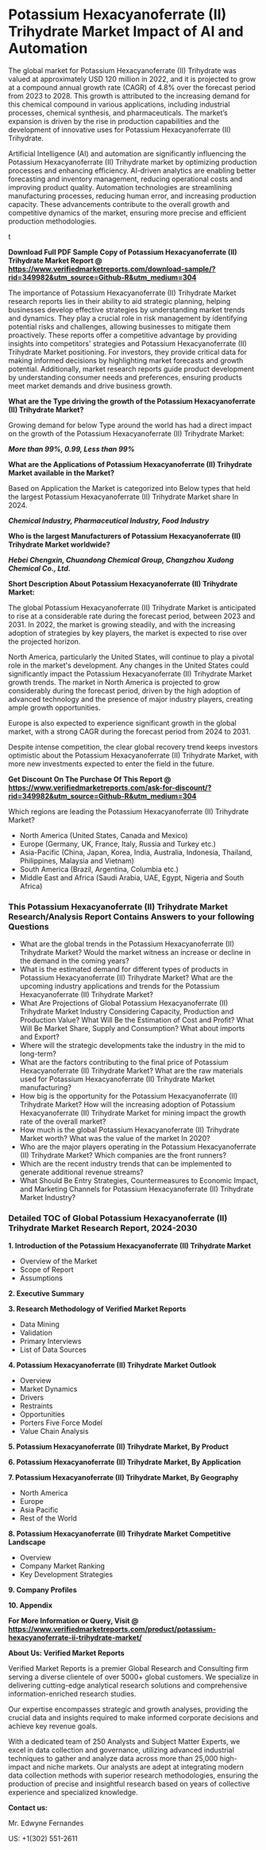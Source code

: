 <meta name="title" content="Global Potassium Hexacyanoferrate (II) Trihydrate Market Impact of AI and Automation"><meta name="description" content="The global market for Potassium Hexacyanoferrate (II) Trihydrate was valued at approximately USD 120 million in 2022, and it is projected to grow at a compound annual "><meta name="title" content="Potassium Hexacyanoferrate (II) Trihydrate Market Size, Share, Scope, Trends, Growth, Opportunities, Analysis, Forecast"><h1>Potassium Hexacyanoferrate (II) Trihydrate Market Impact of AI and Automation</h1><p>The global market for Potassium Hexacyanoferrate (II) Trihydrate was valued at approximately USD 120 million in 2022, and it is projected to grow at a compound annual growth rate (CAGR) of 4.8% over the forecast period from 2023 to 2028. This growth is attributed to the increasing demand for this chemical compound in various applications, including industrial processes, chemical synthesis, and pharmaceuticals. The market’s expansion is driven by the rise in production capabilities and the development of innovative uses for Potassium Hexacyanoferrate (II) Trihydrate.</p><p>Artificial Intelligence (AI) and automation are significantly influencing the Potassium Hexacyanoferrate (II) Trihydrate market by optimizing production processes and enhancing efficiency. AI-driven analytics are enabling better forecasting and inventory management, reducing operational costs and improving product quality. Automation technologies are streamlining manufacturing processes, reducing human error, and increasing production capacity. These advancements contribute to the overall growth and competitive dynamics of the market, ensuring more precise and efficient production methodologies.</p>t</p><p id="" class=""><strong>Download Full PDF Sample Copy of Potassium Hexacyanoferrate (II) Trihydrate Market Report @ <a href="https://www.verifiedmarketreports.com/download-sample/?rid=349982&utm_source=Github-R&utm_medium=304" target="_blank">https://www.verifiedmarketreports.com/download-sample/?rid=349982&utm_source=Github-R&utm_medium=304</a></strong></p><p>The importance of&nbsp;Potassium Hexacyanoferrate (II) Trihydrate Market research reports lies in their ability to aid strategic planning, helping businesses develop effective strategies by understanding market trends and dynamics. They play a crucial role in risk management by identifying potential risks and challenges, allowing businesses to mitigate them proactively. These reports offer a competitive advantage by providing insights into competitors' strategies and Potassium Hexacyanoferrate (II) Trihydrate Market positioning. For investors, they provide critical data for making informed decisions by highlighting market forecasts and growth potential. Additionally, market research reports guide product development by understanding consumer needs and preferences, ensuring products meet market demands and drive business growth.</p><p><strong>What are the&nbsp;Type driving the growth of the Potassium Hexacyanoferrate (II) Trihydrate Market?</strong></p><p id="" class="">Growing demand for below Type around the world has had a direct impact on the growth of the Potassium Hexacyanoferrate (II) Trihydrate Market:</p><em><strong>More than 99%, 0.99, Less than 99%</strong></em></p><strong>What are the&nbsp;Applications&nbsp;of Potassium Hexacyanoferrate (II) Trihydrate Market available in the Market?</strong></p><p id="" class="">Based on Application the Market is categorized into Below types that held the largest Potassium Hexacyanoferrate (II) Trihydrate Market share In 2024.</p><em><strong>Chemical Industry, Pharmaceutical Industry, Food Industry</strong></em></p><strong>Who is the largest Manufacturers of Potassium Hexacyanoferrate (II) Trihydrate Market worldwide?</strong></p><p><em><strong>Hebei Chengxin, Chuandong Chemical Group, Changzhou Xudong Chemical Co., Ltd.</strong></em></p><p id="" class=""><strong>Short Description About Potassium Hexacyanoferrate (II) Trihydrate Market:</strong></p><p>The global Potassium Hexacyanoferrate (II) Trihydrate Market is anticipated to rise at a considerable rate during the forecast period, between 2023 and 2031. In 2022, the market is growing steadily, and with the increasing adoption of strategies by key players, the market is expected to rise over the projected horizon.</p><p>North America, particularly the United States, will continue to play a pivotal role in the market's development. Any changes in the United States could significantly impact the Potassium Hexacyanoferrate (II) Trihydrate Market growth trends. The market in North America is projected to grow considerably during the forecast period, driven by the high adoption of advanced technology and the presence of major industry players, creating ample growth opportunities.</p><p>Europe is also expected to experience significant growth in the global market, with a strong CAGR during the forecast period from 2024 to 2031.</p><p>Despite intense competition, the clear global recovery trend keeps investors optimistic about the Potassium Hexacyanoferrate (II) Trihydrate Market, with more new investments expected to enter the field in the future.</p><p id="" class=""><strong>Get Discount On The Purchase Of This Report @ <a href="https://www.verifiedmarketreports.com/ask-for-discount/?rid=349982&utm_source=Github-R&utm_medium=304" target="_blank">https://www.verifiedmarketreports.com/ask-for-discount/?rid=349982&utm_source=Github-R&utm_medium=304</a></strong></p>Which regions are leading the Potassium Hexacyanoferrate (II) Trihydrate Market?</p><ul><li>North America (United States, Canada and Mexico)</li><li>Europe (Germany, UK, France, Italy, Russia and Turkey etc.)</li><li>Asia-Pacific (China, Japan, Korea, India, Australia, Indonesia, Thailand, Philippines, Malaysia and Vietnam)</li><li>South America (Brazil, Argentina, Columbia etc.)</li><li>Middle East and Africa (Saudi Arabia, UAE, Egypt, Nigeria and South Africa)</li></ul><h3 id="" class="">This Potassium Hexacyanoferrate (II) Trihydrate Market Research/Analysis Report Contains Answers to your following Questions</h3><ul><li>What are the global trends in the Potassium Hexacyanoferrate (II) Trihydrate Market? Would the market witness an increase or decline in the demand in the coming years?</li><li>What is the estimated demand for different types of products in Potassium Hexacyanoferrate (II) Trihydrate Market? What are the upcoming industry applications and trends for the Potassium Hexacyanoferrate (II) Trihydrate Market?</li><li>What Are Projections of Global Potassium Hexacyanoferrate (II) Trihydrate Market Industry Considering Capacity, Production and Production Value? What Will Be the Estimation of Cost and Profit? What Will Be Market Share, Supply and Consumption? What about imports and Export?</li><li>Where will the strategic developments take the industry in the mid to long-term?</li><li>What are the factors contributing to the final price of Potassium Hexacyanoferrate (II) Trihydrate Market? What are the raw materials used for Potassium Hexacyanoferrate (II) Trihydrate Market manufacturing?</li><li>How big is the opportunity for the Potassium Hexacyanoferrate (II) Trihydrate Market? How will the increasing adoption of Potassium Hexacyanoferrate (II) Trihydrate Market for mining impact the growth rate of the overall market?</li><li>How much is the global Potassium Hexacyanoferrate (II) Trihydrate Market worth? What was the value of the market In 2020?</li><li>Who are the major players operating in the Potassium Hexacyanoferrate (II) Trihydrate Market? Which companies are the front runners?</li><li>Which are the recent industry trends that can be implemented to generate additional revenue streams?</li><li>What Should Be Entry Strategies, Countermeasures to Economic Impact, and Marketing Channels for Potassium Hexacyanoferrate (II) Trihydrate Market Industry?</li></ul><h3 id="" class="">Detailed TOC of Global Potassium Hexacyanoferrate (II) Trihydrate Market Research Report, 2024-2030</h3><p id="" class=""><strong>1. Introduction of the Potassium Hexacyanoferrate (II) Trihydrate Market</strong></p><ul><li>Overview of the Market</li><li>Scope of Report</li><li>Assumptions</li></ul><p id="" class=""><strong>2. Executive Summary</strong></p><p id="" class=""><strong>3. Research Methodology of Verified Market Reports</strong></p><ul><li>Data Mining</li><li>Validation</li><li>Primary Interviews</li><li>List of Data Sources</li></ul><p id="" class=""><strong>4. Potassium Hexacyanoferrate (II) Trihydrate Market Outlook</strong></p><ul><li>Overview</li><li>Market Dynamics</li><li>Drivers</li><li>Restraints</li><li>Opportunities</li><li>Porters Five Force Model</li><li>Value Chain Analysis</li></ul><p id="" class=""><strong>5. Potassium Hexacyanoferrate (II) Trihydrate Market, By Product</strong></p><p id="" class=""><strong>6. Potassium Hexacyanoferrate (II) Trihydrate Market, By Application</strong></p><p id="" class=""><strong>7. Potassium Hexacyanoferrate (II) Trihydrate Market, By Geography</strong></p><ul><li>North America</li><li>Europe</li><li>Asia Pacific</li><li>Rest of the World</li></ul><p id="" class=""><strong>8. Potassium Hexacyanoferrate (II) Trihydrate Market Competitive Landscape</strong></p><ul><li>Overview</li><li>Company Market Ranking</li><li>Key Development Strategies</li></ul><p id="" class=""><strong>9. Company Profiles</strong></p><p id="" class=""><strong>10. Appendix</strong></p><p id="" class=""><strong>For More Information or Query, Visit @ <a href="https://www.verifiedmarketreports.com/product/potassium-hexacyanoferrate-ii-trihydrate-market/" target="_blank">https://www.verifiedmarketreports.com/product/potassium-hexacyanoferrate-ii-trihydrate-market/</a></strong></p><p id="" class=""><strong>About Us: Verified Market Reports</strong></p><p id="" class="">Verified Market Reports is a premier Global Research and Consulting firm serving a diverse clientele of over 5000+ global customers. We specialize in delivering cutting-edge analytical research solutions and comprehensive information-enriched research studies.</p><p id="" class="">Our expertise encompasses strategic and growth analyses, providing the crucial data and insights required to make informed corporate decisions and achieve key revenue goals.</p><p id="" class="">With a dedicated team of 250 Analysts and Subject Matter Experts, we excel in data collection and governance, utilizing advanced industrial techniques to gather and analyze data across more than 25,000 high-impact and niche markets. Our analysts are adept at integrating modern data collection methods with superior research methodologies, ensuring the production of precise and insightful research based on years of collective experience and specialized knowledge.</p><p id="" class=""><strong>Contact us:</strong></p><p id="" class="">Mr. Edwyne Fernandes</p><p id="" class="">US: +1(302) 551-2611</p>